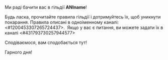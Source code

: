 Ми раді бачити вас в гільдії **ANIname**!

Будь ласка, прочитайте правила гільдії і дотримуйтесь їх, щоб уникнути покарання. Правила описані в одноіменному каналі: <#1200453307265724437>.
‌‌
Якщо у вас є питання, ви можете задати їх в каналі <#431793730257944577>

Сподіваємося, вам сподобається тут!

Гарного дня!
